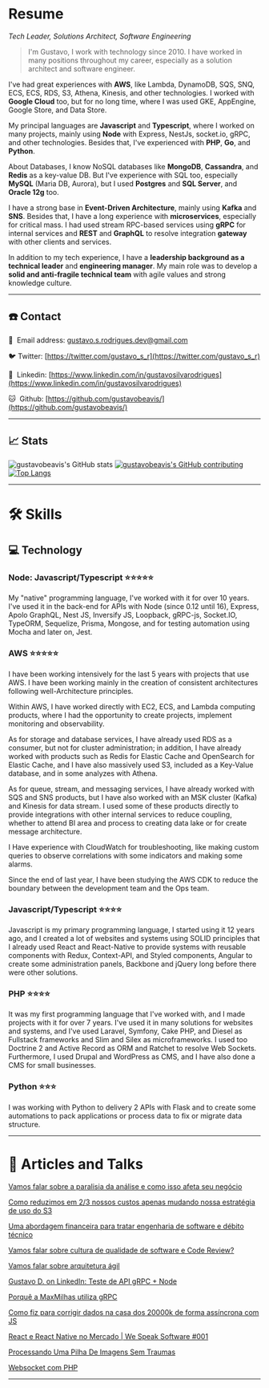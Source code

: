 # Resume
*Tech Leader, Solutions Architect, Software Engineering*

> I'm Gustavo, I work with technology since 2010. I have worked in many positions throughout my career, especially as a solution architect and software engineer.
> 

I've had great experiences with **AWS**, like Lambda, DynamoDB, SQS, SNQ, ECS, ECS, RDS, S3, Athena, Kinesis, and other technologies. I worked with **Google Cloud** too, but for no long time, where I was used GKE, AppEngine, Google Store, and Data Store.

My principal languages are **Javascript** and **Typescript**, where I worked on many projects, mainly using **Node** with Express, NestJs, socket.io, gRPC, and other technologies. Besides that, I've experienced with **PHP**, **Go**, and **Python**.

About Databases, I know NoSQL databases like **MongoDB**, **Cassandra**, and **Redis** as a key-value DB. But I've experience with SQL too, especially **MySQL** (Maria DB, Aurora), but I used **Postgres** and **SQL Server**, and **Oracle 12g** too.

I have a strong base in **Event-Driven Architecture**, mainly using **Kafka** and **SNS**. Besides that, I have a long experience with **microservices**, especially for critical mass. I had used stream RPC-based services using **gRPC** for internal services and **REST** and **GraphQL** to resolve integration **gateway** with other clients and services.

In addition to my tech experience, I have a **leadership background as a technical leader** and **engineering manager**. My main role was to develop a **solid and anti-fragile technical team** with agile values and strong knowledge culture.

---

## ☎️ Contact
<aside>
  
📧  Email address: gustavo.s.rodrigues.dev@gmail.com

🐦  Twitter: [https://twitter.com/gustavo_s_r](https://twitter.com/gustavo_s_r)

🔗  Linkedin: [https://www.linkedin.com/in/gustavosilvarodrigues](https://www.linkedin.com/in/gustavosilvarodrigues)

🐱  Github: [https://github.com/gustavobeavis/](https://github.com/gustavobeavis/)

</aside>

---

## 📈 Stats

![gustavobeavis's GitHub stats](https://github-readme-stats.vercel.app/api?username=gustavobeavis&show_icons=true&theme=dracula)
[![gustavobeavis's GitHub contributing](https://github-readme-streak-stats.herokuapp.com/?user=gustavobeavis&show_icons=true&theme=dracula)](https://github-readme-streak-stats.herokuapp.com/?user=gustavobeavis&show_icons=true&theme=dracula)
[![Top Langs](https://github-readme-stats.vercel.app/api/top-langs/?username=anuraghazra&layout=compact&show_icons=true&theme=dracula)](https://github.com/anuraghazra/github-readme-stats)

---

# 🛠 Skills

## 💻 Technology

### Node: Javascript/Typescript ⭐️⭐️⭐️⭐️⭐️

My "native" programming language, I've worked with it for over 10 years. I've used it in the back-end for APIs with Node (since 0.12 until 16), Express, Apolo GraphQL, Nest JS, Inversify JS, Loopback, gRPC-js, Socket.IO, TypeORM, Sequelize, Prisma, Mongose, and for testing automation using Mocha and later on, Jest.

### AWS ⭐️⭐️⭐️⭐️⭐️

I have been working intensively for the last 5 years with projects that use AWS. I have been working mainly in the creation of consistent architectures following well-Architecture principles.

Within AWS, I have worked directly with EC2, ECS, and Lambda computing products, where I had the opportunity to create projects, implement monitoring and observability.

As for storage and database services, I have already used RDS as a consumer, but not for cluster administration; in addition, I have already worked with products such as Redis for Elastic Cache and OpenSearch for Elastic Cache, and I have also massively used S3, included as a Key-Value database, and in some analyzes with Athena.

As for queue, stream, and messaging services, I have already worked with SQS and SNS products, but I have also worked with an MSK cluster (Kafka) and Kinesis for data stream. I used some of these products directly to provide integrations with other internal services to reduce coupling, whether to attend BI area and process to creating data lake or for create message architecture.

I Have experience with CloudWatch for troubleshooting, like making custom queries to observe correlations with some indicators and making some alarms.

Since the end of last year, I have been studying the AWS CDK to reduce the boundary between the development team and the Ops team.

### Javascript/Typescript ⭐️⭐️⭐️⭐️

Javascript is my primary programming language, I started using it 12 years ago, and I created a lot of websites and systems using SOLID principles that I already used React and React-Native to provide systems with reusable components with Redux, Context-API, and Styled components, Angular to create some administration panels, Backbone and jQuery long before there were other solutions.

### PHP ⭐️⭐️⭐️⭐️

It was my first programming language that I've worked with, and I made projects with it for over 7 years. I've used it in many solutions for websites and systems, and I've used Laravel, Symfony, Cake PHP, and Diesel as Fullstack frameworks and Slim and Silex as microframeworks. I used too Doctrine 2 and Active Record as ORM and Ratchet to resolve Web Sockets. Furthermore, I used Drupal and WordPress as CMS, and I have also done a CMS for small businesses.

### Python ⭐️⭐️⭐️

I was working with Python to delivery 2 APIs with Flask and to create some automations to pack applications or process data to fix or migrate data structure.

---

# 📜 Articles and Talks

[Vamos falar sobre a paralisia da análise e como isso afeta seu negócio](https://gustavosrodrigues.medium.com/vamos-falar-sobre-a-paralisia-da-an%C3%A1lise-e-como-isso-afeta-seu-neg%C3%B3cio-96b17eee9605)

[Como reduzimos em 2/3 nossos custos apenas mudando nossa estratégia de uso do S3](https://gustavosrodrigues.medium.com/como-reduzimos-em-2-3-nossos-custos-apenas-mudando-nossa-estrat%C3%A9gia-de-uso-do-s3-d67b77a02dbb)

[Uma abordagem financeira para tratar engenharia de software e débito técnico](https://gustavosrodrigues.medium.com/uma-abordagem-financeira-para-tratar-engenharia-de-software-e-d%C3%A9bito-t%C3%A9cnico-2fb16cd3f67c)

[Vamos falar sobre cultura de qualidade de software e Code Review?](https://gustavosrodrigues.medium.com/vamos-falar-sobre-cultura-de-qualidade-de-software-e-code-review-22a9449d5b7d)

[Vamos falar sobre arquitetura ágil](https://gustavosrodrigues.medium.com/vamos-falar-sobre-arquitetura-%C3%A1gil-956b52f9b30f)

[Gustavo D. on LinkedIn: Teste de API gRPC + Node](https://www.linkedin.com/posts/gustavosilvarodrigues_teste-de-api-grpc-node-activity-6558138674435895296-AstI?utm_source=linkedin_share&utm_medium=member_desktop_web)

[Porquê a MaxMilhas utiliza gRPC](https://www.linkedin.com/pulse/porqu%C3%AA-maxmilhas-utiliza-grpc-gustavo-da-silva-rodrigues/)

[Como fiz para corrigir dados na casa dos 20000k de forma assíncrona com JS](https://gustavosrodrigues.medium.com/como-fiz-para-corrigir-dados-na-casa-dos-20000k-de-forma-ass%C3%ADncrona-com-js-f9cf567c9ea9)

[React e React Native no Mercado | We Speak Software #001](https://www.youtube.com/watch?v=x4WXjVnREL8)

[Processando Uma Pilha De Imagens Sem Traumas](http://gustavobeavis.github.io/blog/2014/04/03/processando-uma-pilha-de-imagens-sem-traumas/)

[Websocket com PHP](http://gustavobeavis.github.io/blog/2014/09/11/web-socket-php/)

---



